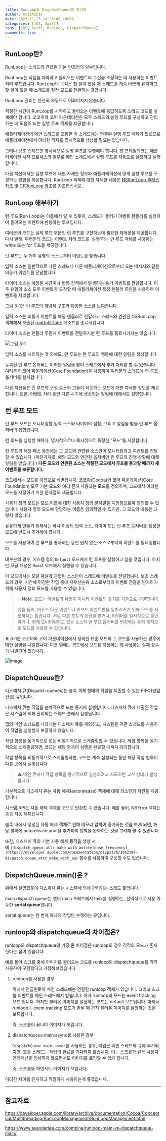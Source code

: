 ```yaml
---
title: RunLoop와 DispatchQueue의 차이점
author: mojitobar
date: 2023-11-25 14:23:00 +0900
categories: [iOS, Swift]
tags: [iOS, Swift, RunLoop, DispatchQueue]
comments: true
---
```


## RunLoop란?

RunLoop는 스레드와 관련된 기본 인프라의 일부입니다.

RunLoop는 작업을 예약하고 들어오는 이벤트의 수신을 조정하는 데 사용하는 이벤트 처리 루프입니다.
RunLoop의 목적은 할 일이 있을 때 스레드를 계속 바쁘게 유지하고, 할 일이 없을 때 스레드를 절전 모드로 전환하는 것입니다.

RunLoop 관리는 완전히 자동으로 이루어지지 않습니다.

적절한 시간에 RunLoop를 시작하고 들어오는 이벤트에 응답하도록 스레드 코드를 설계해야 합니다.
코코아와 코어 파운데이션은 모두 스레드의 실행 루프를 구성하고 관리하는 데 도움이 되는 실행 루프 객체를 제공합니다.

애플리케이션의 메인 스레드를 포함한 각 스레드에는 연결된 실행 루프 객체가 있으므로 애플리케이션에서 이러한 객체를 명시적으로 생성할 필요는 없습니다.

그러나 보조 스레드만 명시적으로 실행 루프를 실행해야 합니다. 앱 프레임워크는 애플리케이션 시작 프로세스의 일부로 메인 스레드에서 실행 루프를 자동으로 설정하고 실행합니다.

다음 섹션에서는 실행 루프에 대한 자세한 정보와 애플리케이션에 맞게 실행 루프를 구성하는 방법을 제공합니다. RunLoop 객체에 대한 자세한 내용은 [NSRunLoop 클래스 참조](https://developer.apple.com/documentation/foundation/nsrunloop) 및 [CFRunLoop 참조](https://developer.apple.com/documentation/corefoundation/cfrunloop)를 참조하십시오.

## RunLoop 해부하기

런 루프(Run Loop)는 이름에서 알 수 있듯이, 스레드가 들어가 이벤트 핸들러를 실행하여 들어오는 이벤트에 반응하는 루프입니다.

여러분의 코드는 실제 루프 부분인 런 루프를 구현하는데 필요한 제어문을 제공합니다. 다시 말해, 여러분의 코드는 이벤트 처리 코드를 '실행'하는 런 루프 객체를 사용하는 while 또는 for 루프를 제공합니다.

런 루프는 두 가지 유형의 소스로부터 이벤트를 받습니다.

입력 소스는 일반적으로 다른 스레드나 다른 애플리케이션으로부터 오는 메시지와 같은 비동기 이벤트를 전달합니다.

타이머 소스는 예정된 시간이나 반복 간격에서 발생하는 동기 이벤트를 전달합니다. 이 두 유형의 소스 모두 이벤트가 도착할 때 애플리케이션 특정 핸들러 루틴을 사용하여 이벤트를 처리합니다.

그림 3-1은 런 루프의 개념적 구조와 다양한 소스를 보여줍니다.

입력 소스는 비동기 이벤트를 해당 핸들러로 전달하고 스레드와 연관된 NSRunLoop 객체에서 호출된 [runUntilDate:](https://www.notion.so/JSpiner-c7647b16d53b4338800a495db5726570?pvs=21) 메소드를 종료시킵니다.

타이머 소스는 핸들러 루틴에 이벤트를 전달하지만 런 루프를 종료시키지는 않습니다.

![그림 3-1](https://developer.apple.com/library/archive/documentation/Cocoa/Conceptual/Multithreading/Art/runloop.jpg)

입력 소스를 처리하는 것 외에도, 런 루프는 런 루프의 행동에 대한 알림을 생성합니다.

등록된 런 루프 옵저버는 이러한 알림을 받아 스레드에서 추가 처리를 할 수 있습니다. 여러분은 코어 파운데이션(Core Foundation)을 사용하여 여러분의 스레드에 런 루프 옵저버를 설치합니다.

다음 섹션들은 런 루프의 구성 요소와 그들이 작동하는 모드에 대한 자세한 정보를 제공합니다. 또한, 이벤트 처리 동안 다른 시기에 생성되는 알림에 대해서도 설명합니다.

## 런 루프 모드

런 루프 모드는 모니터링할 입력 소스와 타이머의 집합, 그리고 알림을 받을 런 루프 옵저버의 집합입니다.

런 루프를 실행할 때마다, 명시적으로나 묵시적으로 특정한 “모드”를 지정합니다.

런 루프의 해당 패스 동안에는 그 모드와 관련된 소스만이 모니터링되고 이벤트를 전달할 수 있습니다. (마찬가지로, 해당 모드와 연관된 옵저버만 런 루프의 진행 상황에 대해 알림을 받습니다.) **다른 모드와 연관된 소스는 적절한 모드에서 루프를 통과할 때까지 새 이벤트를 보류합니다.**

코드에서는 모드를 이름으로 식별합니다. 코코아(Cocoa)와 코어 파운데이션(Core Foundation) 모두 기본 모드와 여러 흔히 사용되는 모드를 정의하며, 코드에서 이러한 모드를 지정하기 위한 문자열도 제공합니다.

사용자 정의 모드는 모드 이름에 대한 사용자 정의 문자열을 지정함으로써 정의할 수 있습니다. 사용자 정의 모드에 할당하는 이름은 임의적일 수 있지만, 그 모드의 내용은 그렇지 않습니다.

유용하게 만들기 위해서는 하나 이상의 입력 소스, 타이머 또는 런 루프 옵저버를 생성한 모드에 반드시 추가해야 합니다.

모드를 사용하여 런 루프를 통과하는 동안 원치 않는 소스로부터의 이벤트를 필터링합니다.

대부분의 경우, 시스템 정의 `Default` 모드에서 런 루프를 실행하고 싶을 것입니다. 하지만 모달 패널은 `Modal` 모드에서 실행될 수 있습니다.

이 모드에서는 모달 패널과 관련된 소스만이 스레드에 이벤트를 전달합니다. 보조 스레드의 경우, 시간에 민감한 작업 중에 저우선순위 소스로부터의 이벤트 전달을 방지하기 위해 사용자 정의 모드를 사용할 수 있습니다.

> 💡 **Note**. 모드는 이벤트의 유형이 아니라 이벤트의 출처를 기준으로 구별합니다.
>
> 예를 들어, 마우스 다운 이벤트나 키보드 이벤트만을 일치시키기 위해 모드를 사용하지는 않습니다. 서로 다른 포트의 응답을 받거나, 타이머를 일시적으로 중단하거나, 현재 모니터링되고 있는 소스와 런 루프 옵저버를 변경하는 등의 목적으로 모드를 사용할 수 있습니다.

표 3-1은 코코아와 코어 파운데이션에서 정의한 표준 모드와 그 모드를 사용하는 경우에 대한 설명을 나열합니다. 이름 열에는 코드에서 모드를 지정하는 데 사용하는 실제 상수가 나열되어 있습니다.

![image](https://github.com/MojitoBar/iOS-DeepDive/assets/16567811/251f1279-ad58-41b3-8cfc-cfeadc72443c)

## DispatchQueue란?

디스패치 큐(Dispatch queues)는 블록 객체 형태의 작업을 제출할 수 있는 FIFO(선입선출) 큐입니다.

디스패치 큐는 작업을 순차적으로 또는 동시에 실행합니다. 디스패치 큐에 제출된 작업은 시스템에 의해 관리되는 스레드 풀에서 실행됩니다.

앱의 메인 스레드를 나타내는 디스패치 큐를 제외하고, 시스템은 어떤 스레드를 사용하여 작업을 실행할지 보장하지 않습니다.

작업 항목을 동기적으로 또는 비동기적으로 스케줄링할 수 있습니다. 작업 항목을 동기적으로 스케줄링하면, 코드는 해당 항목이 실행을 완료할 때까지 대기합니다.

작업 항목을 비동기적으로 스케줄링하면, 코드는 계속 실행되는 동안 해당 작업 항목이 다른 곳에서 실행됩니다.

> ⚠️ 메인 큐에서 작업 항목을 동기적으로 실행하려고 시도하면 교착 상태가 발생합니다.

기본적으로 디스패치 큐는 자동 해제(autorelease) 객체에 대해 최소한의 지원을 제공합니다.

시스템 API는 자동 해제 객체를 코드로 반환할 수 있습니다. 예를 들어, NSError 객체는 종종 자동 해제됩니다.

블록 내에서 생성된 자동 해제 객체로 인해 메모리 압박이 증가하는 것을 보게 되면, 해당 블록에 autorelease pool을 추가하여 압박을 완화하는 것을 고려해 볼 수 있습니다.

또한, 디스패치 큐의 기본 자동 해제 동작을 생성 시 에 `[dispatch_queue_attr_make_with_autorelease_frequency](https://developer.apple.com/documentation/dispatch/1642197-dispatch_queue_attr_make_with_au)` 함수를 사용하여 구성할 수도 있습니다.

## DispatchQueue.main()은 ?

위에서 설명했듯이 디스패치 큐는 시스템에 의해 관리되는 스레드 풀입니다.

main dispatch queue는 앱의 main 쓰레드에서 task를 실행하는, 전역적으로 사용 가능한 **serial queue**입니다.

serial queue는 한 번에 하나의 작업만 수행하는 큐입니다.

## runloop와 dispatchqueue의 차이점은?

runloop와 dispatchqueue의 가장 큰 차이점은 runloop의 경우 각각의 모드가 존재한다는 점이 있습니다.

예를 들어 스크롤 중에 이미지를 불러오는 코드를 runloop와 dispatchqueue를 각각 사용하여 구현했다고 가정해보겠습니다.

1. runloop를 사용한 경우

   위에서 언급한듯이 메인 스레드에는 연결된 runloop 객체가 있습니다. 그리고 스크롤 이벤트를 메인 스레드에서 받습니다. 이때 runloop의 모드는 event tracking 모드 입니다. 하지만 불러온 이미지를 설정하는 코드는 default 모드입니다. 따라서 runloop는 event tracking 모드가 끝날 때 까지 불러온 이미지를 설정하는 것을 보류합니다.

   즉, 스크롤이 끝나야 이미지가 보입니다.

2. dispatchqueue.main.async를 사용한 경우

   `DispatchQueue.main.async`를 사용하는 경우, 작업은 메인 스레드의 큐에 추가되지만, 호출 스레드는 작업의 완료를 기다리지 않습니다. 이는 스크롤과 같은 사용자 인터랙션을 방해하지 않으면서도 이미지를 로딩할 수 있게 합니다.

   즉, 스크롤을 하면서도 이미지가 보입니다.

이러한 차이를 인지하고 적절하게 사용하는게 좋겠습니다.

---

## 참고자료

https://developer.apple.com/library/archive/documentation/Cocoa/Conceptual/Multithreading/RunLoopManagement/RunLoopManagement.html

https://www.avanderlee.com/combine/runloop-main-vs-dispatchqueue-main/
